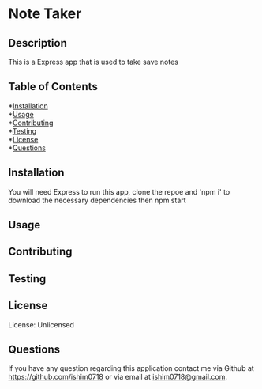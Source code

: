 
  # Note Taker
  

  ## Description
  This is a Express app that is used to take save notes

  ## Table of Contents
  *[Installation](#installation)  
  *[Usage](#usage)  
  *[Contributing](#contributing)  
  *[Testing](#testing)  
  *[License](#license)  
  *[Questions](#questions)  

  ## Installation
  You will need Express to run this app,  clone the repoe and  'npm i' to download the necessary dependencies then npm start

  ## Usage
  

  ## Contributing
  

  ## Testing
  

  ## License
  License: Unlicensed
  
  
  ## Questions
  If you have any question regarding this application contact me via Github at https://github.com/ishim0718 or via email at ishim0718@gmail.com.
